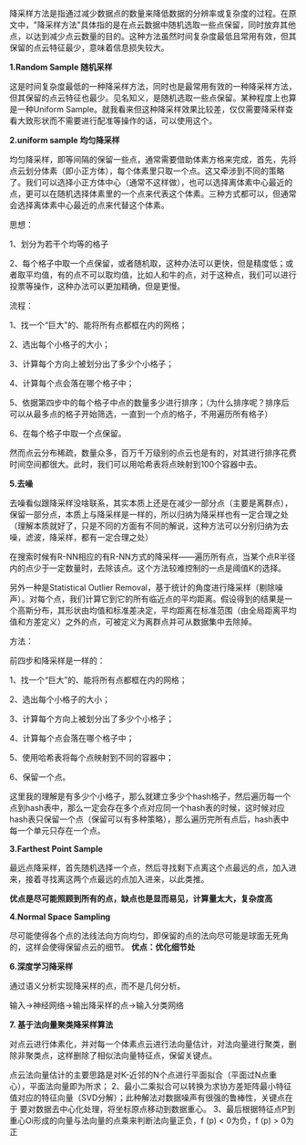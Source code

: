 降采样方法是指通过减少数据点的数量来降低数据的分辨率或复杂度的过程。在原文中，"降采样方法"具体指的是在点云数据中随机选取一些点保留，同时放弃其他点，以达到减少点云数量的目的。这种方法虽然时间复杂度最低且常用有效，但其保留的点云特征最少，意味着信息损失较大。

**1.Random Sample  随机采样**  

这是时间复杂度最低的一种降采样方法，同时也是最常用有效的一种降采样方法，但其保留的点云特征也最少。见名知义，是随机选取一些点保留。某种程度上也算是一种Uniform Sample。就我看来但这种降采样效果比较差，仅仅需要降采样查看大致形状而不需要进行配准等操作的话，可以使用这个。

**2.uniform sample 均匀降采样**

均匀降采样，即等间隔的保留一些点，通常需要借助体素方格来完成，首先，先将点云划分体素（即小正方体），每个体素里只取一个点。这又牵涉到不同的策略了。我们可以选择小正方体中心（通常不这样做），也可以选择离体素中心最近的点，更可以在随机选择体素里的一个点来代表这个体素。三种方式都可以，但通常会选择离体素中心最近的点来代替这个体素。

思想：

1、划分为若干个均等的格子

2、每个格子中取一个点保留，或者随机取，这种办法可以更快，但是精度低；或者取平均值，有的点不可以取均值，比如人和牛的点，对于这种点，我们可以进行投票等操作，这种办法可以更加精确，但是更慢。

流程：

1、找一个“巨大”的、能将所有点都框在内的网格；

2、选出每个小格子的大小；

3、计算每个方向上被划分出了多少个小格子；

4、计算每个点会落在哪个格子中；

5、依据第四步中的每个格子中点的数量多少进行排序；（为什么排序呢？排序后可以从最多点的格子开始筛选，一直到一个点的格子，不用遍历所有格子）

6、在每个格子中取一个点保留。

然而点云分布稀疏，数量众多，百万千万级别的点云也是有的，对其进行排序花费时间空间都很大。此时，我们可以用哈希表将点映射到100个容器中去。

**5.去噪**

去噪看似跟降采样没啥联系，其实本质上还是在减少一部分点（主要是离群点），保留一部分点，本质上与降采样是一样的，所以归纳为降采样也有一定合理之处（理解本质就好了，只是不同的方面有不同的解说，这种方法可以分别归纳为去噪，滤波，降采样，都有一定合理之处）

在搜索时候有R-NN相应的有R-NN方式的降采样——遍历所有点，当某个点R半径内的点少于一定数量时，去除该点。这个方法较难控制的一点是阈值K的选择。

另外一种是Statistical Outlier Removal，基于统计的角度进行降采样（剔除噪声）。对每个点，我们计算它到它的所有临近点的平均距离。假设得到的结果是一个高斯分布，其形状由均值和标准差决定，平均距离在标准范围（由全局距离平均值和方差定义）之外的点，可被定义为离群点并可从数据集中去除掉。

方法：

前四步和降采样是一样的：

1、找一个“巨大”的、能将所有点都框在内的网格；

2、选出每个小格子的大小；

3、计算每个方向上被划分出了多少个小格子；

4、计算每个点会落在哪个格子中；

5、使用哈希表将每个点映射到不同的容器中；

6、保留一个点。

这里我的理解是有多少个小格子，那么就建立多少个hash格子，然后遍历每一个点到hash表中，那么一定会存在多个点对应同一个hash表的时候，这时候对应hash表只保留一个点（保留可以有多种策略），那么遍历完所有点后，hash表中每一个单元只存在一个点。

**3.Farthest Point Sample**

最远点降采样，首先随机选择一个点，然后寻找剩下点离这个点最远的点，加入进来，接着寻找离这两个点最远的点加入进来，以此类推。

**优点是尽可能照顾到所有的点，缺点也是显而易见，计算量太大，复杂度高**

**4.Normal Space Sampling**

尽可能使得各个点的法线法向方向均匀，即保留的点的法向尽可能是球面无死角的，这样会使得保留点云的细节。
**优点：优化细节处**

**6.深度学习降采样**

通过语义分析实现降采样的点，而不是几何分析。

输入→神经网络→输出降采样的点→输入分类网络

**7. 基于法向量聚类降采样算法**

对点云进行体素化，并对每一个体素点云进行法向量估计，对法向量进行聚类，删除非聚类点，这样删除了相似法向量特征点，保留关键点。

点云法向量估计的主要思路是对K-近邻的N个点进行平面拟合（平面过N点重心），平面法向量即为所求； 2、最小二乘拟合可以转换为求协方差矩阵最小特征值对应的特征向量（SVD分解）；此种解法对数据噪声有很强的鲁棒性，关键点在于 要对数据去中心化处理，将坐标原点移动到数据重心。 3、最后根据特征点P到重心Oi形成的向量与法向量的点乘来判断法向量正负，f (p) < 0为负，f (p) > 0为正
